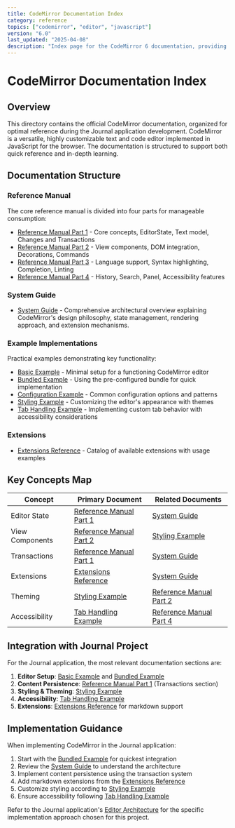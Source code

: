 ```yaml
---
title: CodeMirror Documentation Index
category: reference
topics: ["codemirror", "editor", "javascript"]
version: "6.0"
last_updated: "2025-04-08"
description: "Index page for the CodeMirror 6 documentation, providing links to reference manuals, system guides, examples, and extension references relevant to the Journal project."
---
```


# CodeMirror Documentation Index

## Overview

This directory contains the official CodeMirror documentation, organized for optimal reference during the Journal application development. CodeMirror is a versatile, highly customizable text and code editor implemented in JavaScript for the browser. The documentation is structured to support both quick reference and in-depth learning.

## Documentation Structure

### Reference Manual

The core reference manual is divided into four parts for manageable consumption:

- [Reference Manual Part 1](./reference-manual-part1.md) - Core concepts, EditorState, Text model, Changes and Transactions
- [Reference Manual Part 2](./reference-manual-part2.md) - View components, DOM integration, Decorations, Commands
- [Reference Manual Part 3](./reference-manual-part3.md) - Language support, Syntax highlighting, Completion, Linting
- [Reference Manual Part 4](./reference-manual-part4.md) - History, Search, Panel, Accessibility features

### System Guide

- [System Guide](./system-guide.md) - Comprehensive architectural overview explaining CodeMirror's design philosophy, state management, rendering approach, and extension mechanisms.

### Example Implementations

Practical examples demonstrating key functionality:

- [Basic Example](./example-basic.md) - Minimal setup for a functioning CodeMirror editor
- [Bundled Example](./example-bundled.md) - Using the pre-configured bundle for quick implementation
- [Configuration Example](./example-config.md) - Common configuration options and patterns
- [Styling Example](./example-styling.md) - Customizing the editor's appearance with themes
- [Tab Handling Example](./example-tab-handling.md) - Implementing custom tab behavior with accessibility considerations

### Extensions

- [Extensions Reference](./extensions-reference.md) - Catalog of available extensions with usage examples

## Key Concepts Map

| Concept | Primary Document | Related Documents |
|---------|------------------|-------------------|
| Editor State | [Reference Manual Part 1](./reference-manual-part1.md) | [System Guide](./system-guide.md) |
| View Components | [Reference Manual Part 2](./reference-manual-part2.md) | [Styling Example](./example-styling.md) |
| Transactions | [Reference Manual Part 1](./reference-manual-part1.md) | [System Guide](./system-guide.md) |
| Extensions | [Extensions Reference](./extensions-reference.md) | [System Guide](./system-guide.md) |
| Theming | [Styling Example](./example-styling.md) | [Reference Manual Part 2](./reference-manual-part2.md) |
| Accessibility | [Tab Handling Example](./example-tab-handling.md) | [Reference Manual Part 4](./reference-manual-part4.md) |

## Integration with Journal Project

For the Journal application, the most relevant documentation sections are:

1. **Editor Setup**: [Basic Example](./example-basic.md) and [Bundled Example](./example-bundled.md)
2. **Content Persistence**: [Reference Manual Part 1](./reference-manual-part1.md) (Transactions section)
3. **Styling & Theming**: [Styling Example](./example-styling.md)
4. **Accessibility**: [Tab Handling Example](./example-tab-handling.md)
5. **Extensions**: [Extensions Reference](./extensions-reference.md) for markdown support

## Implementation Guidance

When implementing CodeMirror in the Journal application:

1. Start with the [Bundled Example](./example-bundled.md) for quickest integration
2. Review the [System Guide](./system-guide.md) to understand the architecture
3. Implement content persistence using the transaction system
4. Add markdown extensions from the [Extensions Reference](./extensions-reference.md)
5. Customize styling according to [Styling Example](./example-styling.md)
6. Ensure accessibility following [Tab Handling Example](./example-tab-handling.md)

Refer to the Journal application's [Editor Architecture](../guides/editor-architecture.md) for the specific implementation approach chosen for this project.